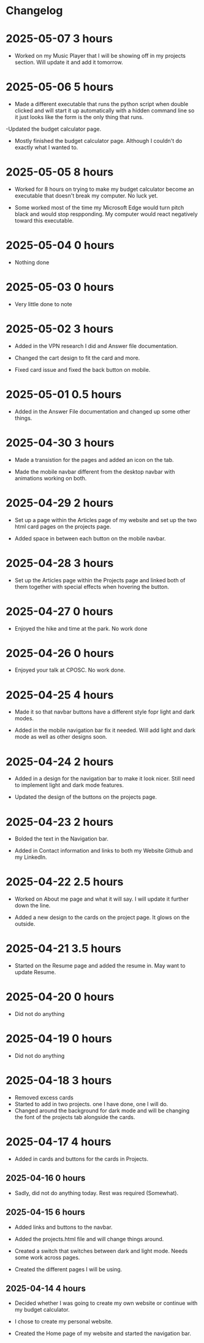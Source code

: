 # Changelog

# 2025-05-07 3 hours

- Worked on my Music Player that I will be showing off in my projects section. Will update it and add it tomorrow.

# 2025-05-06 5 hours

- Made a different executable that runs the python script when double clicked and will start it up automatically with a hidden command line so it just looks like the form is the only thing that runs.

-Updated the budget calculator page.

- Mostly finished the budget calculator page. Although I couldn't do exactly what I wanted to.

# 2025-05-05 8 hours

- Worked for 8 hours on trying to make my budget calculator become an executable that doesn't break my computer. No luck yet.

- Some worked most of the time my Microsoft Edge would turn pitch black and would stop respponding. My computer would react negatively toward this executable.

# 2025-05-04 0 hours

- Nothing done

# 2025-05-03 0 hours

- Very little done to note

# 2025-05-02 3 hours

- Added in the VPN research I did and Answer file documentation.

- Changed the cart design to fit the card and more.

- Fixed card issue and fixed the back button on mobile.

# 2025-05-01 0.5 hours 

- Added in the Answer File documentation and changed up some other things.

# 2025-04-30 3 hours

- Made a transistion for the pages and added an icon on the tab.

- Made the mobile navbar different from the desktop navbar with animations working on both.

# 2025-04-29 2 hours

- Set up a page within the Articles page of my website and set up the two html card pages on the projects page.

- Added space in between each button on the mobile navbar.

# 2025-04-28 3 hours

- Set up the Articles page within the Projects page and linked both of them together with special effects when hovering the button.

# 2025-04-27 0 hours

- Enjoyed the hike and time at the park. No work done

# 2025-04-26 0 hours

- Enjoyed your talk at CPOSC. No work done.

# 2025-04-25 4 hours

- Made it so that navbar buttons have a different style fopr light and dark modes.

- Added in the mobile navigation bar fix it needed. Will add light and dark mode as well as other designs soon.

# 2025-04-24 2 hours

- Added in a design for the navigation bar to make it look nicer. Still need to implement light and dark mode features.

- Updated the design of the buttons on the projects page.

# 2025-04-23 2 hours

- Bolded the text in the Navigation bar. 

- Added in Contact information and links to both my Website Github and my LinkedIn.

# 2025-04-22 2.5 hours

- Worked on About me page and what it will say. I will update it further down the line.

- Added a new design to the cards on the project page. It glows on the outside.

# 2025-04-21 3.5 hours

- Started on the Resume page and added the resume in. May want to update Resume.

# 2025-04-20 0 hours

- Did not do anything

# 2025-04-19 0 hours

- Did not do anything

# 2025-04-18 3 hours

- Removed excess cards  
- Started to add in two projects. one I have done, one I will do.
- Changed around the background for dark mode and will be changing the font of the projects tab alongside the cards.

# 2025-04-17 4 hours

- Added in cards and buttons for the cards in Projects.

## 2025-04-16 0 hours

- Sadly, did not do anything today. Rest was required (Somewhat).

## 2025-04-15 6 hours

- Added links and buttons to the navbar.

- Added the projects.html file and will change things around.

- Created a switch that switches between dark and light mode. Needs some work across pages.

- Created the different pages I will be using.

## 2025-04-14 4 hours

- Decided whether I was going to create my own website or continue with my budget calculator. 

- I chose to create my personal website.

- Created the Home page of my website and started the navigation bar.

